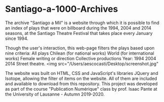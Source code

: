 # Santiago-a-1000-Archives
The archive "Santiago a Mil" is a website through which it is possible to find an index of  plays that were on billboard during the 1994, 2004 and 2014 seasons, at the Santiago Theatre Festival that takes place every January since 1994.

Though the user's interaction, this web-page filters the plays based upon nine criteria: 
All plays
Chilean (for national works)
World (for international works)
Female writing or direction
Collective productions
Year: 1994
      2004
      2014
Street theatre.
<img src="/Users/aescocasti/Desktop/screenshot.jpg"

The website was built on HTML, CSS and JavaScript's libraries JQuery and Isotope, allowing the filter of items on the website. All of them are included and available to download from this repository.
This project was developed as part of the course "Publication Numérique" class by prof. Isaac Pante at the University of Lausanne - Autumn 2019-2020.




